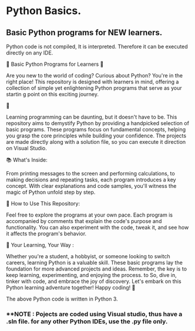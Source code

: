  # Python Basics. 
## Basic Python programs for NEW learners.     

Python code is not compiled, It is interpreted.
Therefore it can be executed directly on any IDE.    
      
🐍      Basic Python Programs for Learners        🚀                        
       
Are you new to the world of coding? Curious about Python? You're in the right place! This repository is designed with learners in mind, offering a collection of simple yet enlightening Python programs that serve as your startin g point on this exciting journey.

🌟 

Learning programming can be daunting, but it doesn't have to be. This repository aims to demystify Python by providing a handpicked selection of basic programs. These programs focus on fundamental concepts, helping you grasp the core principles while building your confidence. The projects are made directly along with a solution file, so you can execute it direction on Visual Studio.

📚 What's Inside: 

From printing messages to the screen and performing calculations, to making decisions and repeating tasks, each program introduces a key concept. With clear explanations and code samples, you'll witness the magic of Python unfold step by step.

🔧 How to Use This Repository:

Feel free to explore the programs at your own pace. Each program is accompanied by comments that explain the code's purpose and functionality. You can also experiment with the code, tweak it, and see how it affects the program's behavior.

🚀 Your Learning, Your Way :

Whether you're a student, a hobbyist, or someone looking to switch careers, learning Python is a valuable skill. These basic programs lay the foundation for more advanced projects and ideas. Remember, the key is to keep learning, experimenting, and enjoying the process.
to
So, dive in, tinker with code, and embrace the joy of discovery. Let's embark on this Python learning adventure together! Happy coding!   🎉

The above Python code is written in Python 3.
### **NOTE : Pojects are coded using Visual studio, thus have a .sln file. for any other Python IDEs, use the .py file only.

